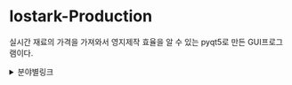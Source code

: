 # lostark-Production

실시간 재료의 가격을 가져와서 영지제작 효율을 알 수 있는 pyqt5로 만든 GUI프로그램이다.
 
 
 
 <details>
<summary>분야별링크</summary>
 링크는 network에서 얻음
<div markdown="1">

|제목|링크|
|---|---|
|전체|url='https://lostark.game.onstove.com/Market/List_v2?firstCategory=90000&secondCategory=0&characterClass=&tier=0&grade=99&itemName=&pageNo=1&isInit=false&sortType=7&_=1623805762401'|
|식물|url='https://lostark.game.onstove.com/Market/List_v2?firstCategory=90000&secondCategory=90200&characterClass=&tier=0&grade=99&itemName=&pageNo=1&isInit=false&sortType=7&_=1623805762402'|
|벌목|url='https://lostark.game.onstove.com/Market/List_v2?firstCategory=90000&secondCategory=90300&characterClass=&tier=0&grade=99&itemName=&pageNo=1&isInit=false&sortType=7&_=1623805762403'|
|채광|url='https://lostark.game.onstove.com/Market/List_v2?firstCategory=90000&secondCategory=90400&characterClass=&tier=0&grade=99&itemName=&pageNo=1&isInit=false&sortType=7&_=1623805762404'|
|수렵|url='https://lostark.game.onstove.com/Market/List_v2?firstCategory=90000&secondCategory=90500&characterClass=&tier=0&grade=99&itemName=&pageNo=1&isInit=false&sortType=7&_=1623805762405'|
|낚시|url='https://lostark.game.onstove.com/Market/List_v2?firstCategory=90000&secondCategory=90600&characterClass=&tier=0&grade=99&itemName=&pageNo=1&isInit=false&sortType=7&_=1623805762406'|
|고고학|url='https://lostark.game.onstove.com/Market/List_v2?firstCategory=90000&secondCategory=90700&characterClass=&tier=0&grade=99&itemName=&pageNo=1&isInit=false&sortType=7&_=1623805762408'|
</div>
</details>




